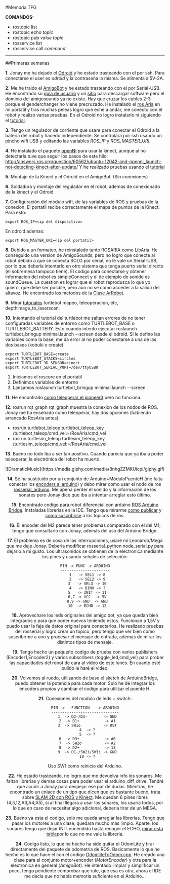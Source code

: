 #Memoria TFG   

**COMANDOS:**

* rostopic list
* rostopic echo *topic*
* rostopic pub *value* *topic*
* rosservice list
* rosservice call *command*

-----------------

##Primeras semanas

**1.** Jonay me ha dejado el [Odroid][odroid] y he estado trasteando con el por ssh. Para conectarse el user es *odroid* y la contraseña la misma. Se alimenta a 5V-2A.

**2.** Me he traido el [AmigoBot][amigobot] y he estado trasteando con el por Serial-USB. He encontrado su [guia de usuario][amigobotuserguide] y un [sitio][amigobotsoftware] para descargar software pero el dominio del amigosounds ya no existe. Hay que cruzar los cables 2-3 porque el genderchanger no viene precruzado. He instalado el [ros Aria][rosaria] en mi portatil y tras muchas peleas logro que eche a andar, me conecto con el robot y realizo varias pruebas. En el Odroid no logro instalarlo ni siguiendo el [tutorial][tutorialrosaria].

**3.** Tengo un regulador de corriente que usare para conectar el Odroid a la bateria del robot y hacerlo independiente. Se controlara por ssh usando un pincho wifi USB y editando las variables *ROS_IP* y *ROS_MASTER_URI*.

**4.** He instalado el paquete [openNI][openni] para usar la kinect, aunque al no detectarla tuve que seguir los pasos de este hilo: http://answers.ros.org/question/60562/ubuntu-12042-and-openni_launch-not-detecting-kinect-after-update/ Y he realizado pruebas usando el [tutorial][tutorialopenni]

**5.** Montaje de la Kinect y el Odroid en el AmigoBot. (Sin conexiones)

**6.** Soldadura y montaje del regulador en el robot, ademas de conexionado de la kinect y el Odroid.

**7.** Configuración del módulo wifi, de las variables de ROS y pruebas de la conexion. El portatil recibe correctamente el mapa de puntos de la Kinect. Para esto:

    export ROS_IP=<ip del dispositivo>
En odroid ademas:

    export ROS_MASTER_URI=<ip del portatil>

**8.** Debido a un formateo, he reinstalado tanto ROSARIA como LibAria. He conseguido una version de AmigoSounds, pero no logro que conecte al robot debido a que se conecta SOLO por serial, no le vale un Serial-USB, por lo que debería intentarlo en otro sistema que tenga puerto serial directo (el sobremesa tampoco tiene). El codigo para conectarse y obtener informacion del robot es simpleConnect y el de ejemplo de sonido es soundQueue. La cuestion es lograr que el robot reproduzca lo que yo quiero, que debe ser posible, pero aun no se como acceder a la salida del altavoz. He encontrado los metodos de la [Clase ArRobot][documentacionArRobot].

**9.** Mirar [tutoriales][turtlebotTutorials] turtlebot mapeo, teleoperacion, etc, depthimage_to_laserscan.

**10.** Intentando el tutorial del turtlebot me saltan errores de no tener configuradas variables de entorno como TURTLEBOT_BASE o TURTLEBOT_BATTERY. Esto cuando intento ejecutar roslaunch turtlebot_bringup minimal.launch --screen desde el odroid. Si le defino las variables como la base, me da error al no poder conectarse a una de las dos bases (kobuki o create).

    export TURTLEBOT_BASE=create
    export TURTLEBOT_STACKS=circles
    export TURTLEBOT_3D_SENSOR=kinect
    export TURTLEBOT_SERIAL_PORT=/dev/ttyUSB0


  1. Iniciamos el roscore en el portatil
  2. Definimos variables de entorno
  3. Lanzamos roslaunch turtlebot_bringup minimal.launch --screen

**11.** He encontrado [como teleoperar el pioneer3][pioneer3teleop] pero no funciona.

**12.** rosrun rqt_graph rqt_graph muestra la conexion de los nodos de ROS. Jonay me ha enseñado como teleoperar, hay dos opciones (habiendo arrancado RosAria antes):

  * rosrun turtlebot_teleop turtlebot_teleop_key /turtlebot_teleop/cmd_vel:=/RosAria/cmd_vel
  * rosrun turtlesim_teleop turtlesim_teleop_key /turtlesim_teleop/cmd_vel:=/RosAria/cmd_vel

**13.** Bueno no todo iba a ser tan positivo. Cuando parecía que ya iba a poder teleoperar, la electrónica del robot ha muerto.

<center>![DramaticMusic](https://media.giphy.com/media/8nhgZZMKUicpi/giphy.gif)

**14.** Se ha sustituido por un conjunto de Arduino+MóduloPuenteH (me falta conectar los [encoders al arduino][encodersarduino]) y debo mirar como usar el nodo de ros [rosserial_arduino][rosserialarduino]. Me apena perder el sonido y la información de los sonares pero Jonay dice que iba a intentar arreglar esto último.

**15.** Encontrado codigo para robot diferencial con arduino [ROS Arduino Bridge][rosarduinobridge]. Instaladas librerias en la IDE. Tengo que mirarme [como publicar][arduinoserialpublish] y [como suscribirse][arduinoserialsub] a los topicos de ros.

**16.** El encoder del M2 parece tener problemas comparado con el del M1, tengo que consultarlo con Jonay, además del uso del Arduino Bridge.

**17.** El problema es de cosa de las interrupciones, usaré mi Leonardo/Mega que me deje Jonay. Deberia modificar rosserial_python node_serial.py para dejarlo a mi gusto. Los ultrasonidos se obtienen de la electronica mediante los pines y usando señales de selección:

    PIN -> FUNC -> ARDUINO
    ----------------------
      1   -> SEL1 -> 8
      2   -> SEL2 -> 9
      3   -> SEL3 -> 10
      4   -> BINH -> ?
      5   -> INIT -> 11
      6,7 -> VCC  -> 5V
      8,9 -> GND  -> GND
      10  -> ECHO -> 12

**18.** Aprovechare los leds originales del amigo bot, ya que quedan bien integrados y para que poner nuevos teniendo estos. Funcionan a 1,5V y puedo usar la faja de datos original para conectarlos. He realizado pruebas del rosserial y logro crear un topico, pero tengo que ver bien como suscribirme a uno y procesar el mensaje de entrada, ademas de mirar los distintos tipos de mensaje.

**19.** Tengo hecho un pequeño codigo de prueba con varios publishers (Encoder1,Encoder2) y varios subscribers (toggle_led,cmd_vel) para probar las capacidades del robot de cara al video de este lunes. En cuanto esté pulido le haré el video.

**20.** Volvemos al ruedo, utilizando de base el sketch de ArduinoBridge, puedo obtener la potencia para cada motor. Solo he de integrar los encoders propios y cambiar el codigo para utilizar el puente H.

**21.** Conexiones del modulo de leds + switch:

    PIN ->   FUNCTION   -> ARDUINO
    ------------------------------
      1  -> D2-/D3-       -> GND
      2  -> D1+           -> A1
      3  -> SW1o          -> RST
      4  -> ?
      5  -> ?
      6  -> D3+           -> A0
      7  -> SW2o          -> A2
      8  -> D2+           -> 13
      9  -> D1-/SW2i/SW1i -> GND
      10 -> ?

Uso SW1 como reinicio del Arduino.

**22.** He estado trasteando, no logro que me devuelva info los sonares. Me faltan librerias y demas cosas para poder usar el arduino_diff_drive. Tendré que acudir a Jonay para despejar ese par de dudas. Mientras, he encontrado un enlace de un tipo que dicen que es bastante bueno, trata sobre [SLAM 2D con ROS y Kinect][2dSlamKinect]. Me quedan 6 pines libres (4,5,12,A3,A4,A5), si al final llegara a usar los sonares, los usaria todos, por lo que en caso de necesitar algo adicional, deberia tirar de un MEGA.

**23.** Bueno ya esta el codigo, solo me queda arreglar las librerias. Tengo que pasar los motores a una clase, quedara mucho mas limpio. Aparte, los sonares tengo que dejar INIT encendido hasta recoger el ECHO, [mirar esta tabla][tablaTexasSonar]por lo que no me vale la libreria.

**24.** Codigo listo, lo que he hecho ha sido quitar el OdomLite y tirar directamente del paquete de odometria de ROS. Basicamente lo que he hecho es lo que hace el con el codigo [OdomliteToOdom.cpp](https://github.com/SimonBirrell/ros_arduino_diff_drive/blob/master/src/odomlite_to_odom.cpp). He creado una clase para el conjunto motor+encoder (*MotorEncoder*) y otra para la electronica en general (*AmigoBot*). He intentado limpiar y simplificar un poco,
tengo pendiente comprobar que rule, que esa es otra, ahora el IDE me decia que no habia
memoria suficiente en el Arduino...

[pioneer3teleop]:http://answers.ros.org/question/92151/how-to-teleop-pioneer3/
[odroid]: http://www.hardkernel.com/main/products/prdt_info.php?g_code=G138745696275
[amigobot]: http://www.mobilerobots.com/ResearchRobots/AmigoBot.aspx
[amigobotuserguide]: http://robots.mobilerobots.com/amigobot/amigofree/AmigoGuide.pdf
[amigobotsoftware]: http://robots.mobilerobots.com/amigobot/originalAmigos.html
[rosaria]: http://wiki.ros.org/ROSARIA
[tutorialrosaria]: http://wiki.ros.org/ROSARIA/Tutorials/How%20to%20use%20ROSARIA
[openni]: http://wiki.ros.org/openni_camera
[tutorialopenni]: http://wiki.ros.org/openni_launch/Tutorials/QuickStart
[documentacionArRobot]: http://www.eecs.yorku.ca/course_archive/2009-10/W/4421/doc/pioneer/aria/classArRobot.html
[turtlebotTutorials]: http://wiki.ros.org/turtlebot/Tutorials
[encodersarduino]: http://playground.arduino.cc/Main/RotaryEncoders
[rosserialarduino]: http://wiki.ros.org/rosserial_arduino
[rosarduinobridge]: https://github.com/hbrobotics/ros_arduino_bridge/tree/indigo-devel
[arduinoserialpublish]: http://wiki.ros.org/rosserial_arduino/Tutorials/Hello%20World
[arduinoserialsub]: http://wiki.ros.org/rosserial_arduino/Tutorials/Blink
[2dSlamKinect]: http://www.hessmer.org/blog/2011/04/10/2d-slam-with-ros-and-kinect/
[tablaTexasSonar]: http://www.ti.com/lit/ds/symlink/tl851.pdf
